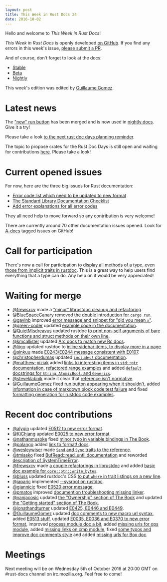 ```yaml
---
layout: post
title: This Week in Rust Docs 24
date: 2016-10-02
---
```


Hello and welcome to *This Week in Rust Docs*!

*This Week in Rust Docs* is openly developed [on GitHub](https://github.com/GuillaumeGomez/this-week-in-rust-docs).
If you find any errors in this week's issue, [please submit a PR](https://github.com/GuillaumeGomez/this-week-in-rust-docs/pulls).

And of course, don't forget to look at the docs:

* [Stable](https://doc.rust-lang.org/)
* [Beta](http://doc.rust-lang.org/beta/)
* [Nightly](http://doc.rust-lang.org/nightly/)

This week's edition was edited by [Guillaume Gomez](https://github.com/GuillaumeGomez).

# Latest news

The ["new" run button](https://github.com/rust-lang/rust/pull/36334) has been merged and is now used in [nightly docs](https://doc.rust-lang.org/nightly/std/). Give it a try!

Please take a look [to the next rust doc days planning reminder](https://users.rust-lang.org/t/reminder-planning-the-next-rust-doc-days/6901).

The topic to propose crates for the Rust Doc Days is still open and waiting for contributions [here](https://users.rust-lang.org/t/call-for-proposals-for-next-rust-doc-days-crates/6685). Please take a look!

# Current opened issues

For now, here are the three big issues for Rust documentation:

* [Error code list which need to be updated to new format](https://github.com/rust-lang/rust/issues/35233)
* [The Standard Library Documentation Checklist](https://github.com/rust-lang/rust/issues/29329)
* [Add error explanations for all error codes](https://github.com/rust-lang/rust/issues/32777)

They all need help to move forward so any contribution is very welcome!

There are currently around 70 other documentation issues opened. Look for [A-docs](https://github.com/rust-lang/rust/issues?q=is%3Aopen+is%3Aissue+label%3AA-docs) tagged issues on GitHub!

# Call for participation

There's now a call for participation to [display all methods of a type, even those from implicit traits in rustdoc](https://github.com/rust-lang/rust/issues/33772). This is a great way to help users find everything that a type can do. Any help on it would be very appreciated!

# Waiting for merge

* [@frewsxcv](https://github.com/frewsxcv) made a ["minor" librustdoc cleanup and refactoring](https://github.com/rust-lang/rust/pull/36903).
* [@BlueSpaceCanary](https://github.com/BlueSpaceCanary) removed [the double introduction for `cargo run`](https://github.com/rust-lang/rust/pull/36878).
* [@gavinb](https://github.com/gavinb) improved [error message and snippet for "did you mean `x`"](https://github.com/rust-lang/rust/pull/36798).
* [@green-coder](https://github.com/green-coder) updated [example code in the documentation](https://github.com/rust-lang/rust/pull/36746).
* [@QuietMisdreavus](https://github.com/QuietMisdreavus) updated rustdoc [to print non-self arguments of bare functions and struct methods on their own line](https://github.com/rust-lang/rust/pull/36679).
* [@kmcallister](https://github.com/kmcallister) updated [Arc docs to match new Rc docs](https://github.com/rust-lang/rust/pull/36665).
* [@liigo](https://github.com/liigo) updated rustdoc to [inline sidebar items, to display more in a page](https://github.com/rust-lang/rust/pull/36644).
* [@sinkuu](https://github.com/sinkuu) made [E0243/E0244 message consistent with E0107](https://github.com/rust-lang/rust/pull/36615).
* [@christopherdumas](https://github.com/christopherdumas) updated [`includes!` documentation](https://github.com/rust-lang/rust/pull/36404).
* [@matthew-piziak](https://github.com/matthew-piziak) added [links to interesting items in `std::ptr` documentation](https://github.com/rust-lang/rust/pull/35880), [refactored range examples](https://github.com/rust-lang/rust/pull/35759) and added [`default` docstrings for `String`, `AtomicBool`, and `Generics`](https://github.com/rust-lang/rust/pull/36364).
* [@steveklabnik](https://github.com/steveklabnik) made it clear that [reference isn't normative](https://github.com/rust-lang/rust/pull/35102).
* [@GuillaumeGomez](https://github.com/GuillaumeGomez) fixed [run button appearing when it shouldn't](https://github.com/rust-lang/rust/pull/36637), added [information in case of markdown block code test failure](https://github.com/rust-lang/rust/pull/36320) and fixed [formatting generation for rustdoc code examples](https://github.com/rust-lang/rust/pull/35012).

# Recent doc contributions

* [@alygin](https://github.com/alygin) updated [E0512 to new error format](https://github.com/rust-lang/rust/pull/36756).
* [@KiChjang](https://github.com/KiChjang) updated [E0025 to new error format](https://github.com/rust-lang/rust/pull/36757).
* [@nathanmusoke](https://github.com/nathanmusoke) fixed [minor typo in variable bindings in The Book](https://github.com/rust-lang/rust/pull/36769).
* [@palango](https://github.com/palango) added [link to format! docs](https://github.com/rust-lang/rust/pull/36813).
* [@wesleywiser](https://github.com/wesleywiser) made [`Send` and `Sync` traits to the reference](https://github.com/rust-lang/rust/pull/36860).
* [@tmiasko](https://github.com/tmiasko) fixed [BufRead::read_until documentation](https://github.com/rust-lang/rust/pull/36851) and reworded [description of SystemTimeError](https://github.com/rust-lang/rust/pull/36833).
* [@frewsxcv](https://github.com/frewsxcv) made [a couple refactorings in librustdoc](https://github.com/rust-lang/rust/pull/36872) and added [basic doc example for `core::ptr::write_bytes`](https://github.com/rust-lang/rust/pull/36765).
* [@bluss](https://github.com/bluss) updated rustdoc's CSS [to put `where` in trait listings on a new line](https://github.com/rust-lang/rust/pull/36676).
* [@japaric](https://github.com/japaric) implemented [--sysroot on rustdoc](https://github.com/rust-lang/rust/pull/36586).
* [@giannicic](https://github.com/giannicic) fixed [E0520 error message](https://github.com/rust-lang/rust/pull/36652).
* [@pmatos](https://github.com/pmatos) improved [documention troubleshooting missing linker](https://github.com/rust-lang/rust/pull/36672).
* [@vanjacosic](https://github.com/vanjacosic) updated [the "Ownership" section of The Book](https://github.com/rust-lang/rust/pull/36564) and updated [the "Getting started" section of The Book](https://github.com/rust-lang/rust/pull/36563).
* [@jonathandturner](https://github.com/jonathandturner) updated [E0425, E0446 and E0449](https://github.com/rust-lang/rust/pull/36761).
* [@GuillaumeGomez](https://github.com/GuillaumeGomez) updated [doc comments to new macro url syntax](https://github.com/rust-lang/rust/pull/36535), added [E0513 stuff](https://github.com/rust-lang/rust/pull/36723), updated [E0035, E0036 and E0370 to new error format](https://github.com/rust-lang/rust/pull/36873), improved [process module doc a bit](https://github.com/rust-lang/rust/pull/36841), added [missing urls for ops module](https://github.com/rust-lang/rust/pull/36810), added [missing links on cmp module](https://github.com/rust-lang/rust/pull/36750), fixed [some typos and improve doc comments style](https://github.com/rust-lang/rust/pull/36623) and added [missing urls for Box doc](https://github.com/rust-lang/rust/pull/36576).

# Meetings

Next meeting will be on Wednesday 5th of October 2016 at 20:00 GMT on #rust-docs channel on irc.mozilla.org. Feel free to come!

